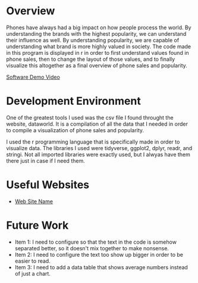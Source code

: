 # Overview

Phones have always had a big impact on how people process the world. By understanding the brands with the highest popularity, we can understand their influence as well. By understanding popularity, we are capable of understanding what brand is more highly valued in society. The code made in this program is displayed in r in order to first understand values found in phone sales, then to change the layout of those values, and to finally visualize this altogether as a final overview of phone sales and popularity.

[Software Demo Video](http://youtube.link.goes.here)

# Development Environment

One of the greatest tools I used was the csv file I found throught the website, dataworld. It is a compilation of all the data that I needed in order to compile a visualization of phone sales and popularity.

I used the r programming language that is specifically made in order to visualize data. The libraries I used were tidyverse, ggplot2, dplyr, readr, and stringi. Not all imported libraries were exactly used, but I alwyas have them there just in case if I need them.

# Useful Websites

- [Web Site Name](https://data.world/)

# Future Work

- Item 1: I need to configure so that the text in the code is somehow separated better, so it doesn't mix together to make nonsense.
- Item 2: I need to configure the text too show up bigger in order to be easier to read.
- Item 3: I need to add a data table that shows average numbers instead of just a chart.